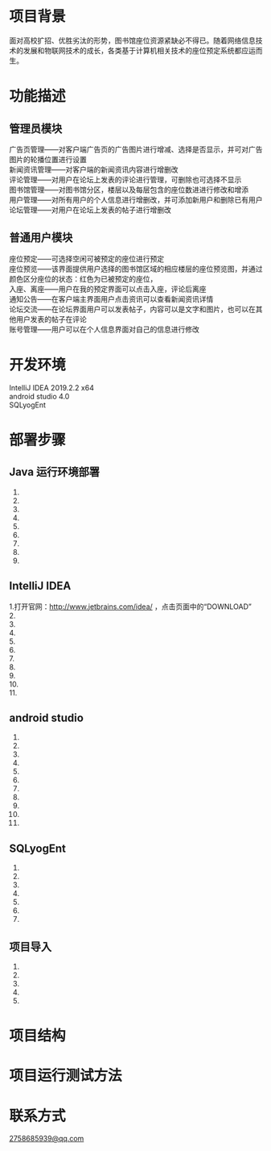 # 项目背景
面对高校扩招、优胜劣汰的形势，图书馆座位资源紧缺必不得已。随着网络信息技术的发展和物联网技术的成长，各类基于计算机相关技术的座位预定系统都应运而生。
# 功能描述
## 管理员模块
广告页管理——对客户端广告页的广告图片进行增减、选择是否显示，并可对广告图片的轮播位置进行设置<br>
新闻资讯管理——对客户端的新闻资讯内容进行增删改<br>
评论管理——对用户在论坛上发表的评论进行管理，可删除也可选择不显示<br>
图书馆管理——对图书馆分区，楼层以及每层包含的座位数进进行修改和增添<br>
用户管理——对所有用户的个人信息进行增删改，并可添加新用户和删除已有用户<br>
论坛管理——对用户在论坛上发表的帖子进行增删改<br>
## 普通用户模块
座位预定——可选择空闲可被预定的座位进行预定<br>
座位预览——该界面提供用户选择的图书馆区域的相应楼层的座位预览图，并通过颜色区分座位的状态：红色为已被预定的座位，<br>
入座、离座——用户在我的预定界面可以点击入座，评论后离座<br>
通知公告——在客户端主界面用户点击资讯可以查看新闻资讯详情<br>
论坛交流——在论坛界面用户可以发表帖子，内容可以是文字和图片，也可以在其他用户发表的帖子在评论<br>
账号管理——用户可以在个人信息界面对自己的信息进行修改<br>
# 开发环境
IntelliJ IDEA 2019.2.2 x64 <br>
android studio 4.0 <br>
SQLyogEnt <br>
# 部署步骤
## Java 运行环境部署
1. <br>
2. <br>
3. <br>
4. <br>
5. <br>
6. <br>
7. <br>
8. <br>
9. <br>
## IntelliJ IDEA
1.打开官网：http://www.jetbrains.com/idea/ ，点击页面中的“DOWNLOAD” <br>
2. <br>
3. <br>
4. <br>
5. <br>
6. <br>
7. <br>
8. <br>
9. <br>
10. <br>
11. <br>
## android studio
1. <br>
2. <br>
3. <br>
4. <br>
5. <br>
6. <br>
7. <br>
8. <br>
9. <br>
10. <br>
11. <br>
## SQLyogEnt
1. <br>
2. <br>
3. <br>
4. <br>
5. <br>
6. <br>
7. <br>
## 项目导入
1. <br>
2. <br>
3. <br>
4. <br>
5. <br>


# 项目结构

# 项目运行测试方法



# 联系方式
2758685939@qq.com

